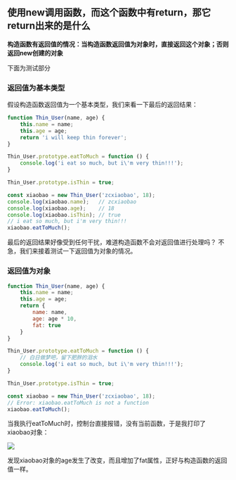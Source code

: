 ## 使用new调用函数，而这个函数中有return，那它return出来的是什么

**构造函数有返回值的情况：当构造函数返回值为对象时，直接返回这个对象；否则返回new创建的对象**

下面为测试部分
### 返回值为基本类型
假设构造函数返回值为一个基本类型，我们来看一下最后的返回结果：
```js
function Thin_User(name, age) {
    this.name = name;
    this.age = age;
    return 'i will keep thin forever';
}

Thin_User.prototype.eatToMuch = function () {
    console.log('i eat so much, but i\'m very thin!!!');
}

Thin_User.prototype.isThin = true;

const xiaobao = new Thin_User('zcxiaobao', 18);
console.log(xiaobao.name);   // zcxiaobao
console.log(xiaobao.age);    // 18
console.log(xiaobao.isThin); // true
// i eat so much, but i'm very thin!!!
xiaobao.eatToMuch(); 
```
最后的返回结果好像受到任何干扰，难道构造函数不会对返回值进行处理吗？
不急，我们来接着测试一下返回值为对象的情况。
### 返回值为对象
```js
function Thin_User(name, age) {
    this.name = name;
    this.age = age;
    return {
        name: name,
        age: age * 10,
        fat: true
    }
}

Thin_User.prototype.eatToMuch = function () {
    // 白日做梦吧，留下肥胖的泪水
    console.log('i eat so much, but i\'m very thin!!!');
}

Thin_User.prototype.isThin = true;

const xiaobao = new Thin_User('zcxiaobao', 18);
// Error: xiaobao.eatToMuch is not a function
xiaobao.eatToMuch();
```
当我执行eatToMuch时，控制台直接报错，没有当前函数，于是我打印了xiaobao对象：

![](https://p3-juejin.byteimg.com/tos-cn-i-k3u1fbpfcp/fe2e8b6bd0f6443389fdd8173ed97a7b~tplv-k3u1fbpfcp-watermark.awebp)

发现xiaobao对象的age发生了改变，而且增加了fat属性，正好与构造函数的返回值一样。

